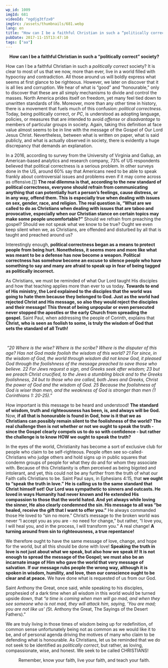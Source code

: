 ```yaml
---
wp_id: 1009
imgId: 681
videoId: "ngdjg3tfzx0"
imgSrc: /assets/thumbnails/681.webp
lang: en
title: "How can I be a faithful Christian in such a “politically correct” society?"
pubDate: 2017-11-15T13:47:10
tags: ["aa"]
---
```


<p style="text-align: center;"><strong>How can I be a faithful Christian in such a “politically correct” society?</strong></p>
<p>How can I be a faithful Christian in such a <em>politically correct</em> society? It is clear to most of us that we now, more than ever, live in a world filled with hypocrisy and contradiction. All those around us will boldly express what seems at first glance to be righteous. However, we later on discover that it is all lies and corruption. We hear of what is “good” and “honourable,” only to discover that these are all simply mechanisms to divide and control the masses. North America prides itself on freedom, yet many feel tied down to unwritten standards of life. Moreover, more than any other time in history, there is a movement that fuels much of this confusion: <em>political correctness.</em> Today, being politically correct, or <em>PC</em>, is understood as adopting language, policies, or measures that are intended to avoid <em>offense </em>or <em>disadvantage </em>to members of particular groups in society. Again, taking this definition at face value almost seems to be in line with the message of the Gospel of Our Lord Jesus Christ. Nevertheless, between what is written on paper, what is said publicly, and what is actually observed in society, there is evidently a huge discrepancy that demands an explanation.</p>
<p>In a 2016, according to survey from the University of Virginia and Gallup, an American-based analytics and research company, 73% of US respondents believed that political correctness is a serious problem. In other surveys done in the US, around 60% say that Americans need to be able to speak frankly about controversial issues and problems even if it may come across as offensive.<a href="#_ftn1" name="_ftnref1">[1]</a> <strong>The real dilemma is that, according to the new standard of political correctness, everyone should refrain from communicating anything that can potentially hurt a person’s feelings, cause distress, or in any way, offend them. This is especially true when dealing with issues on sex, gender, race, and religion. The real question is, “What are we called to do as Christians when dealing with issues that are taboo and provocative, especially when our Christian stance on certain topics may make some people uncomfortable?”</strong> Should we refrain from preaching the gospel? Should we not speak what we know to be true? Ought we even keep silent when we, as Christians, are offended and disturbed by all that is taught and preached around us?</p>
<p>Interestingly enough, <strong>political correctness began as a means to protect people from being hurt. Nonetheless, it seems more and more like what was meant to be a defense has now become a weapon. Political correctness has somehow become an excuse to silence people who have something to say and many are afraid to speak up in fear of being tagged as politically incorrect.</strong></p>
<p>As Christians, we must be reminded of what Our Lord taught His disciples and how that teaching applies more than ever to us today. <strong>Towards to end of His ministry, the Lord explained to the disciples that the world was going to hate them because they belonged to God. Just as the world had rejected Christ and His message, so also they would reject the disciples and their message! This threat of being unpopular or even persecuted never stopped the apostles or the early Church from spreading the gospel.</strong> Saint Paul, when addressing the people of Corinth, explains that <strong>Christ, who is seen as foolish to some, is truly the wisdom of God that sets the standard of all Truth! </strong></p>
<p>&nbsp;</p>
<p><em> “20 Where is the wise? Where is the scribe? Where is the disputer of this age? Has not God made foolish the wisdom of this world? 21 For since, in the wisdom of God, the world through wisdom did not know God, it pleased God through the foolishness of the message preached to save those who believe. 22 For Jews request a sign, and Greeks seek after wisdom; 23 but we preach Christ crucified, to the Jews a stumbling block and to the Greeks foolishness, 24 but to those who are called, both Jews and Greeks, Christ the power of God and the wisdom of God. 25 Because the foolishness of God is wiser than men, and the weakness of God is stronger than men (1 Corinthians 1: 20-25).”</em></p>
<p>How important is this message to be heard and understood! <strong>The standard of wisdom, truth and righteousness has been, is, and always will be God.</strong> Now, <strong>if all that is honourable is found in God, how is it that we as Christians can possibly remain silent to the foolishness of the world? The real challenge then is not whether or not we ought to speak the truth - since the Gospel clearly compels us to do so with confidence - but rather the challenge is to know HOW we ought to speak the truth?</strong></p>
<p>In the eyes of the world, Christianity has become a sort of exclusive club for people who claim to be self-righteous. People often see so-called-Christians who judge others and hold signs up in public squares that condemn groups of people for what they do and for whom they associate with. Because of this Christianity is often perceived as being bigoted and intolerant, and yet, this could not be any further from the truth of what our Faith calls Christians to be. Saint Paul says, in Ephesians 4:15, that <strong>we ought to “speak the truth in love.”</strong> <strong>He is calling us to the same standard that Christ himself set! Our Lord was sympathetic to sinners and outcasts. He loved in ways Humanity had never known and He extended His compassion to those that the world hated. And yet always while loving the sinner, He also clearly condemned the sin. His message to all was “be healed, receive the gift that I want to offer you.”</strong> He always commanded those He loved to “sin no more.” Christ’s message to the broken world was never “I accept you as you are - no need for change,” but rather, “I love you, I will heal you, and in the process, I will transform you.” A real change! <strong>A turning around from sin to righteousness, a true repentance!</strong></p>
<p>We therefore ought to have the same message of love, change, and hope for the world, but all this should be done with love! <strong>Speaking the truth in love is not just about what we speak, but also how we speak it! It is not enough to spread the message of the Gospel; we must also be an incarnate image of Him who gave the world that very message of salvation</strong>. <strong>If our message rubs people the wrong way, although it is spoken in wisdom, humility, and love, then our conscience ought to be clear and at peace.</strong> We have done what is requested of us from our God.</p>
<p>Saint Anthony the Great, once said, while speaking to his disciples, prophesied of a dark time when all wisdom in this world would be turned upside down, that <em>“a time is coming when men will go mad, and when they see someone who is not mad, they will attack him, saying, ‘You are mad; you are not like us’ (</em>St. Anthony the Great, The Sayings of the Desert Fathers).”</p>
<p>We are truly living in those times of wisdom being up for redefinition, of common sense unfortunately being not as common as we would like it to be, and of personal agenda driving the motives of many who claim to be defending what is honourable. As Christians, let us be reminded that we do not seek to be identified as <em>politically correct</em>, but rather, as loving, compassionate, wise, and honest. We seek to be called CHRISTIANS!</p>
<p style="text-align: center;">Remember, know your faith, live your faith, and teach your faith.</p>
<p>&nbsp;</p>
